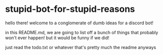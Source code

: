 ﻿# stupid-bot-for-stupid-reasons
hello there! welcome to a conglomerate of dumb ideas for a discord bot!

in this README.md, we are going to list off a bunch of things that probably won't ever happen!
but it would be funny if we did!

just read the todo.txt or whatever
that's pretty much the readme anyways
